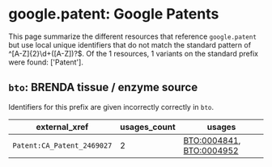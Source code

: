 # google.patent: Google Patents

This page summarize the different resources that reference `google.patent`
but use local unique identifiers that do not match the standard pattern of
^[A-Z]{2}\d+([A-Z])?$. Of the 1 resources,
1 variants on the standard prefix were found: ['Patent'].

## `bto`: BRENDA tissue / enzyme source

Identifiers for this prefix are given incorrectly correctly in `bto`.

| external_xref              |   usages_count | usages                                                                                               |
|----------------------------|----------------|------------------------------------------------------------------------------------------------------|
| `Patent:CA_Patent_2469027` |              2 | [BTO:0004841](https://bioregistry.io/BTO:0004841), [BTO:0004952](https://bioregistry.io/BTO:0004952) |

